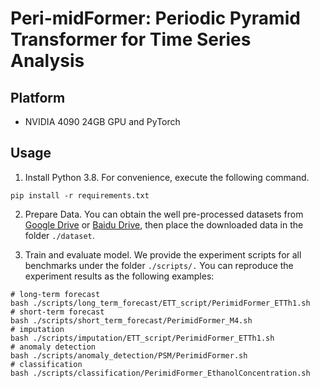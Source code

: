 # Peri-midFormer: Periodic Pyramid Transformer for Time Series Analysis

## Platform

- NVIDIA 4090 24GB GPU and PyTorch

## Usage

1. Install Python 3.8. For convenience, execute the following command.

````
pip install -r requirements.txt
````

2. Prepare Data. You can obtain the well pre-processed datasets from [Google Drive](https://drive.google.com/drive/folders/13Cg1KYOlzM5C7K8gK8NfC-F3EYxkM3D2) or [Baidu Drive](https://pan.baidu.com/s/1r3KhGd0Q9PJIUZdfEYoymg?pwd=i9iy), then place the downloaded data in the folder ````./dataset````.

3. Train and evaluate model. We provide the experiment scripts for all benchmarks under the folder ````./scripts/.```` You can reproduce the experiment results as the following examples:
````
# long-term forecast
bash ./scripts/long_term_forecast/ETT_script/PerimidFormer_ETTh1.sh
# short-term forecast
bash ./scripts/short_term_forecast/PerimidFormer_M4.sh
# imputation
bash ./scripts/imputation/ETT_script/PerimidFormer_ETTh1.sh
# anomaly detection
bash ./scripts/anomaly_detection/PSM/PerimidFormer.sh
# classification
bash ./scripts/classification/PerimidFormer_EthanolConcentration.sh
````
